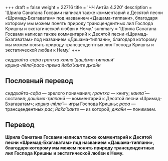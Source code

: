 +++
draft = false
weight = 22716
title = 'ЧЧ Антйа 4.220'
description = 'Шрила Санатана Госвами написал также комментарий к Десятой песни «Шримад-Бхагаватам» под названием «Дашама-типпани», благодаря которому мы можем понять природу трансцендентных лил Господа Кришны и экстатической любви к Нему.'
summary = 'Шрила Санатана Госвами написал также комментарий к Десятой песни «Шримад-Бхагаватам» под названием «Дашама-типпани», благодаря которому мы можем понять природу трансцендентных лил Господа Кришны и экстатической любви к Нему.'
+++

_сиддха̄нта-са̄ра грантха каила̄ ‘даш́ама-т̣иппанӣ’  
кр̣шн̣а-лӣла̄-раса-према йа̄ха̄ хаите джа̄ни_

## Пословный перевод

_сиддха̄нта_\-_са̄ра_ — зрелого понимания; _грантха_ — книгу; _каила̄_ — составил; _даш́ама_\-_т̣иппанӣ_ — комментарий к Десятой песни «Шримад-Бхагаватам»; _кр̣шн̣а_\-_лӣла̄_ — игры Господа Кришны; _раса_ — трансцендентных _рас_; _йа̄ха̄_ _хаите_ — из которой; _джа̄ни_ — понимаем.

## Перевод

**Шрила Санатана Госвами написал также комментарий к Десятой песни «Шримад-Бхагаватам» под названием «Дашама-типпани», благодаря которому мы можем понять природу трансцендентных лил Господа Кришны и экстатической любви к Нему.**
